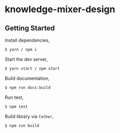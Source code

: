 # knowledge-mixer-design

## Getting Started

Install dependencies,

```bash
$ yarn / npm i
```

Start the dev server,

```bash
$ yarn start / npm start
```

Build documentation,

```bash
$ npm run docs:build
```

Run test,

```bash
$ npm test
```

Build library via `father`,

```bash
$ npm run build
```
